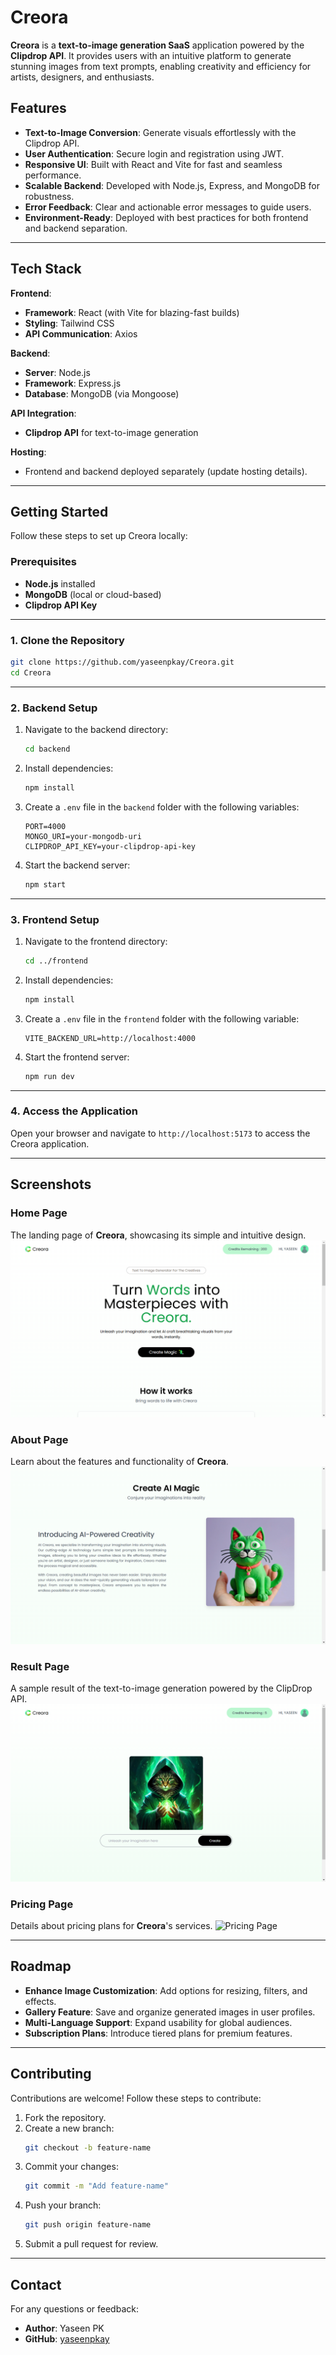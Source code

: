 # Creora

**Creora** is a **text-to-image generation SaaS** application powered by the **Clipdrop API**. It provides users with an intuitive platform to generate stunning images from text prompts, enabling creativity and efficiency for artists, designers, and enthusiasts.

## Features

- **Text-to-Image Conversion**: Generate visuals effortlessly with the Clipdrop API.
- **User Authentication**: Secure login and registration using JWT.
- **Responsive UI**: Built with React and Vite for fast and seamless performance.
- **Scalable Backend**: Developed with Node.js, Express, and MongoDB for robustness.
- **Error Feedback**: Clear and actionable error messages to guide users.
- **Environment-Ready**: Deployed with best practices for both frontend and backend separation.

---

## Tech Stack

**Frontend**:

- **Framework**: React (with Vite for blazing-fast builds)
- **Styling**: Tailwind CSS
- **API Communication**: Axios

**Backend**:

- **Server**: Node.js
- **Framework**: Express.js
- **Database**: MongoDB (via Mongoose)

**API Integration**:

- **Clipdrop API** for text-to-image generation

**Hosting**:

- Frontend and backend deployed separately (update hosting details).

---

## Getting Started

Follow these steps to set up Creora locally:

### Prerequisites

- **Node.js** installed
- **MongoDB** (local or cloud-based)
- **Clipdrop API Key**

---

### 1. Clone the Repository

```bash
git clone https://github.com/yaseenpkay/Creora.git
cd Creora
```

---

### 2. Backend Setup

1. Navigate to the backend directory:
   ```bash
   cd backend
   ```
2. Install dependencies:
   ```bash
   npm install
   ```
3. Create a `.env` file in the `backend` folder with the following variables:
   ```plaintext
   PORT=4000
   MONGO_URI=your-mongodb-uri
   CLIPDROP_API_KEY=your-clipdrop-api-key
   ```
4. Start the backend server:
   ```bash
   npm start
   ```

---

### 3. Frontend Setup

1. Navigate to the frontend directory:
   ```bash
   cd ../frontend
   ```
2. Install dependencies:
   ```bash
   npm install
   ```
3. Create a `.env` file in the `frontend` folder with the following variable:
   ```plaintext
   VITE_BACKEND_URL=http://localhost:4000
   ```
4. Start the frontend server:
   ```bash
   npm run dev
   ```

---

### 4. Access the Application

Open your browser and navigate to `http://localhost:5173` to access the Creora application.

---

## Screenshots

### Home Page

The landing page of **Creora**, showcasing its simple and intuitive design.
![Home Page](./screenshots/home.png)

### About Page

Learn about the features and functionality of **Creora**.
![About Page](./screenshots/about.png)

### Result Page

A sample result of the text-to-image generation powered by the ClipDrop API.
![Result Page](./screenshots/result.png)

### Pricing Page

Details about pricing plans for **Creora**'s services.
![Pricing Page](./screenshots/price.png)

---

## Roadmap

- **Enhance Image Customization**: Add options for resizing, filters, and effects.
- **Gallery Feature**: Save and organize generated images in user profiles.
- **Multi-Language Support**: Expand usability for global audiences.
- **Subscription Plans**: Introduce tiered plans for premium features.

---

## Contributing

Contributions are welcome! Follow these steps to contribute:

1. Fork the repository.
2. Create a new branch:
   ```bash
   git checkout -b feature-name
   ```
3. Commit your changes:
   ```bash
   git commit -m "Add feature-name"
   ```
4. Push your branch:
   ```bash
   git push origin feature-name
   ```
5. Submit a pull request for review.

---

## Contact

For any questions or feedback:

- **Author**: Yaseen PK
- **GitHub**: [yaseenpkay](https://github.com/yaseenpkay)
